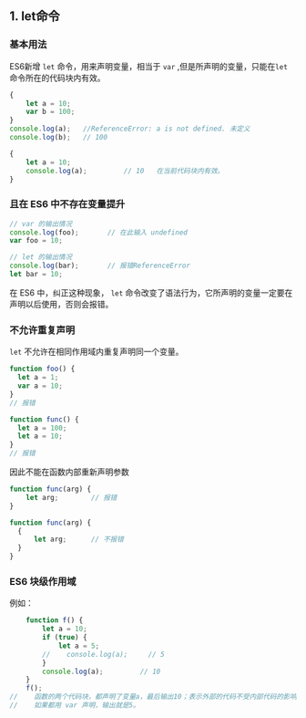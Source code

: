 ## 1. let命令  ##
### 基本用法 ###
ES6新增 `let` 命令，用来声明变量，相当于 `var` ,但是所声明的变量，只能在`let` 命令所在的代码块内有效。  

```javascript
{
    let a = 10;
    var b = 100;
}
console.log(a);   //ReferenceError: a is not defined. 未定义
console.log(b);   // 100
```
```javascript
{
    let a = 10;
    console.log(a);         // 10   在当前代码块内有效。
}
```

### 且在 ES6 中不存在变量提升  ###
```javascript
// var 的输出情况
console.log(foo);       // 在此输入 undefined
var foo = 10;

// let 的输出情况
console.log(bar);       // 报错ReferenceError
let bar = 10;
```
在 ES6 中，纠正这种现象， `let` 命令改变了语法行为，它所声明的变量一定要在声明以后使用，否则会报错。

### 不允许重复声明 ###
`let` 不允许在相同作用域内重复声明同一个变量。
```javascript
function foo() {
  let a = 1;
  var a = 10;
}
// 报错

function func() {
  let a = 100;
  let a = 10;
}
// 报错
```
因此不能在函数内部重新声明参数
```javascript
function func(arg) {
    let arg;        // 报错
}

function func(arg) {
  {
      let arg;      // 不报错
  }
}
```

### ES6 块级作用域 ### 
例如：
```javascript
    function f() {
        let a = 10;
        if (true) {
            let a = 5;
        //    console.log(a);     // 5
        }
        console.log(a);         // 10
    }
    f();
//    函数的两个代码块，都声明了变量a，最后输出10；表示外部的代码不受内部代码的影响。
//    如果都用 var 声明，输出就是5。
```